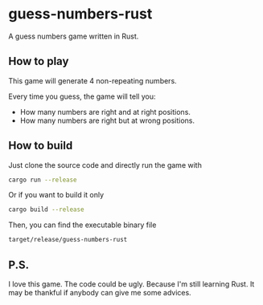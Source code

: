 # guess-numbers-rust
A guess numbers game written in Rust.

## How to play

This game will generate 4 non-repeating numbers.

Every time you guess, the game will tell you:
* How many numbers are right and at right positions.
* How many numbers are right but at wrong positions.

## How to build

Just clone the source code and directly run the game with
```bash
cargo run --release
```

Or if you want to build it only
```bash
cargo build --release
```

Then, you can find the executable binary file
 ```bash
 target/release/guess-numbers-rust
 ```

## P.S.

I love this game.
The code could be ugly. Because I'm still learning Rust.
It may be thankful if anybody can give me some advices.
